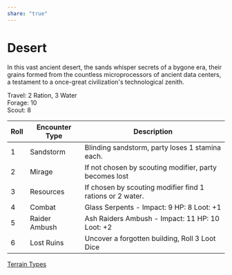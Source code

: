 ```yaml
---  
share: "true"  
---  
```

  
# Desert  
  
In this vast ancient desert, the sands whisper secrets of a bygone era, their grains formed from the countless microprocessors of ancient data centers, a testament to a once-great civilization's technological zenith.  
  
Travel: 2 Ration, 3 Water  
Forage: 10  
Scout: 8  
  
| Roll | Encounter Type | Description |  
| ---- | ---- | ---- |  
| 1 | Sandstorm | Blinding sandstorm, party loses 1 stamina each. |  
| 2 | Mirage | If not chosen by scouting modifier, party becomes lost |  
| 3 | Resources | If chosen by scouting modifier find 1 rations or 2 water. |  
| 4 | Combat | Glass Serpents - Impact: 9 HP: 8 Loot: +1 |  
| 5 | Raider Ambush | Ash Raiders Ambush - Impact: 11 HP: 10 Loot: +2 |  
| 6 | Lost Ruins | Uncover a forgotten building, Roll 3 Loot Dice |  
[Terrain Types](./Terrain%20Types.html)  
